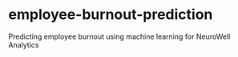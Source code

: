 # employee-burnout-prediction
Predicting employee burnout using machine learning for NeuroWell Analytics
